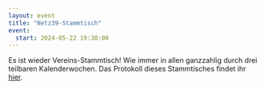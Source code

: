 ```yaml
---
layout: event
title: "Netz39-Stammtisch"
event:
  start: 2024-05-22 19:30:00
---
```


Es ist wieder Vereins-Stammtisch! Wie immer in allen ganzzahlig durch drei teilbaren Kalenderwochen. Das Protokoll dieses Stammtisches findet ihr [hier](https://wiki.netz39.de/stammtisch:2024:2024-05-22).
